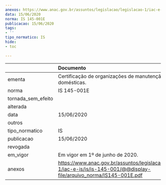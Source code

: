 ```yaml
---
anexos: https://www.anac.gov.br/assuntos/legislacao/legislacao-1/iac-e-is/is/is-145-001/@@display-file/arquivo_norma/IS145-001E.pdf
data: 15/06/2020
norma: IS 145-001E
publicacao: 15/06/2020
tags:
- ''
tipo_normatico: IS
hide: 
- toc 
 
---
```


|                    | Documento                                                                                                                   |
|:-------------------|:----------------------------------------------------------------------------------------------------------------------------|
| ementa             | Certificação de organizações de manutenção domésticas.                                                                      |
| norma              | IS 145-001E                                                                                                                 |
| tornada_sem_efeito |                                                                                                                             |
| alterada           |                                                                                                                             |
| data               | 15/06/2020                                                                                                                  |
| outros             |                                                                                                                             |
| tipo_normatico     | IS                                                                                                                          |
| publicacao         | 15/06/2020                                                                                                                  |
| revogada           |                                                                                                                             |
| em_vigor           | Em vigor em 1º de junho de 2020.                                                                                            |
| anexos             | https://www.anac.gov.br/assuntos/legislacao/legislacao-1/iac-e-is/is/is-145-001/@@display-file/arquivo_norma/IS145-001E.pdf |